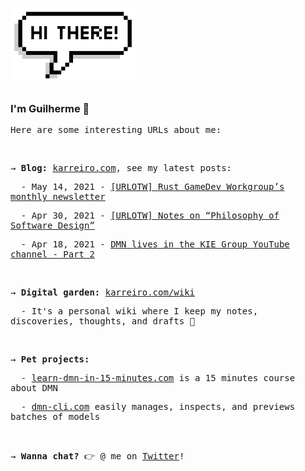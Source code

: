 <img src="./assets/hi_there.png?raw=true" alt="Hi there"
  width="200px">
<h3>I'm Guilherme 👋</h3>
<samp>
  <p>Here are some interesting URLs about me:</p>
  <br />
  <p>
    → <b>Blog:</b> <a href="https://karreiro.com">karreiro.com</a>, see my latest posts:
  </p>
  <p>&nbsp; - May 14, 2021 - <a href="http://karreiro.com/2021/05/14/urlotw-rust-gamedev-workgroups-monthly-newsletter/">[URLOTW] Rust GameDev Workgroup’s monthly newsletter</a></p>
  <p>&nbsp; - Apr 30, 2021 - <a href="http://karreiro.com/2021/04/30/urlotw-notes-on-philosophy-of-software-design/">[URLOTW] Notes on “Philosophy of Software Design”</a></p>
  <p>&nbsp; - Apr 18, 2021 - <a href="http://karreiro.com/2021/04/18/dmn-lives-in-the-kie-group-youtube-channel-part-2/">DMN lives in the KIE Group YouTube channel - Part 2</a></p>
  <br />
  <p>
    → <b>Digital garden:</b> <a href="https://karreiro.com/wiki">karreiro.com/wiki</a>
  </p>
  <p>&nbsp; - It's a personal wiki where I keep my notes, discoveries, thoughts, and drafts 🌱</p>
  <br />
  <p>
    → <b>Pet projects:</b>
  </p>
  <p>&nbsp; - <a href="https://learn-dmn-in-15-minutes.com">learn-dmn-in-15-minutes.com</a> is a 15 minutes course about DMN</p>
  <p>&nbsp; - <a href="https://dmn-cli.com/">dmn-cli.com</a> easily manages, inspects, and previews batches of models</p>
  <br />
  <p>
    → <b>Wanna chat?</b> 👉 @ me on <a href="https://twitter.com/karreiro_">Twitter</a>!
  </p>
</samp>
